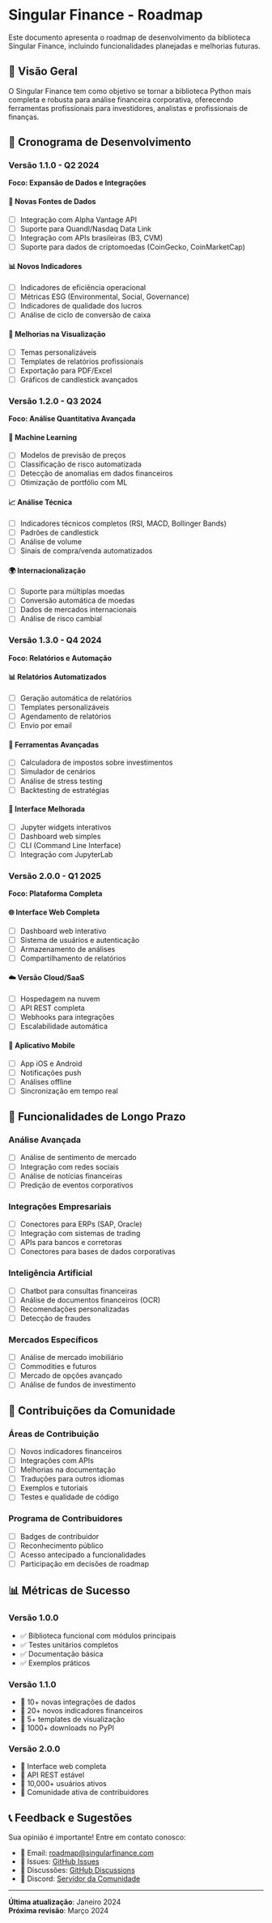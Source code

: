 # Singular Finance - Roadmap

Este documento apresenta o roadmap de desenvolvimento da biblioteca Singular Finance, incluindo funcionalidades planejadas e melhorias futuras.

## 🎯 Visão Geral

O Singular Finance tem como objetivo se tornar a biblioteca Python mais completa e robusta para análise financeira corporativa, oferecendo ferramentas profissionais para investidores, analistas e profissionais de finanças.

## 📅 Cronograma de Desenvolvimento

### Versão 1.1.0 - Q2 2024
**Foco: Expansão de Dados e Integrações**

#### 🔄 Novas Fontes de Dados
- [ ] Integração com Alpha Vantage API
- [ ] Suporte para Quandl/Nasdaq Data Link
- [ ] Integração com APIs brasileiras (B3, CVM)
- [ ] Suporte para dados de criptomoedas (CoinGecko, CoinMarketCap)

#### 📊 Novos Indicadores
- [ ] Indicadores de eficiência operacional
- [ ] Métricas ESG (Environmental, Social, Governance)
- [ ] Indicadores de qualidade dos lucros
- [ ] Análise de ciclo de conversão de caixa

#### 🎨 Melhorias na Visualização
- [ ] Temas personalizáveis
- [ ] Templates de relatórios profissionais
- [ ] Exportação para PDF/Excel
- [ ] Gráficos de candlestick avançados

### Versão 1.2.0 - Q3 2024
**Foco: Análise Quantitativa Avançada**

#### 🤖 Machine Learning
- [ ] Modelos de previsão de preços
- [ ] Classificação de risco automatizada
- [ ] Detecção de anomalias em dados financeiros
- [ ] Otimização de portfólio com ML

#### 📈 Análise Técnica
- [ ] Indicadores técnicos completos (RSI, MACD, Bollinger Bands)
- [ ] Padrões de candlestick
- [ ] Análise de volume
- [ ] Sinais de compra/venda automatizados

#### 🌍 Internacionalização
- [ ] Suporte para múltiplas moedas
- [ ] Conversão automática de moedas
- [ ] Dados de mercados internacionais
- [ ] Análise de risco cambial

### Versão 1.3.0 - Q4 2024
**Foco: Relatórios e Automação**

#### 📊 Relatórios Automatizados
- [ ] Geração automática de relatórios
- [ ] Templates personalizáveis
- [ ] Agendamento de relatórios
- [ ] Envio por email

#### 🔧 Ferramentas Avançadas
- [ ] Calculadora de impostos sobre investimentos
- [ ] Simulador de cenários
- [ ] Análise de stress testing
- [ ] Backtesting de estratégias

#### 📱 Interface Melhorada
- [ ] Jupyter widgets interativos
- [ ] Dashboard web simples
- [ ] CLI (Command Line Interface)
- [ ] Integração com JupyterLab

### Versão 2.0.0 - Q1 2025
**Foco: Plataforma Completa**

#### 🌐 Interface Web Completa
- [ ] Dashboard web interativo
- [ ] Sistema de usuários e autenticação
- [ ] Armazenamento de análises
- [ ] Compartilhamento de relatórios

#### ☁️ Versão Cloud/SaaS
- [ ] Hospedagem na nuvem
- [ ] API REST completa
- [ ] Webhooks para integrações
- [ ] Escalabilidade automática

#### 📱 Aplicativo Mobile
- [ ] App iOS e Android
- [ ] Notificações push
- [ ] Análises offline
- [ ] Sincronização em tempo real

## 🚀 Funcionalidades de Longo Prazo

### Análise Avançada
- [ ] Análise de sentimento de mercado
- [ ] Integração com redes sociais
- [ ] Análise de notícias financeiras
- [ ] Predição de eventos corporativos

### Integrações Empresariais
- [ ] Conectores para ERPs (SAP, Oracle)
- [ ] Integração com sistemas de trading
- [ ] APIs para bancos e corretoras
- [ ] Conectores para bases de dados corporativas

### Inteligência Artificial
- [ ] Chatbot para consultas financeiras
- [ ] Análise de documentos financeiros (OCR)
- [ ] Recomendações personalizadas
- [ ] Detecção de fraudes

### Mercados Específicos
- [ ] Análise de mercado imobiliário
- [ ] Commodities e futuros
- [ ] Mercado de opções avançado
- [ ] Análise de fundos de investimento

## 🤝 Contribuições da Comunidade

### Áreas de Contribuição
- [ ] Novos indicadores financeiros
- [ ] Integrações com APIs
- [ ] Melhorias na documentação
- [ ] Traduções para outros idiomas
- [ ] Exemplos e tutoriais
- [ ] Testes e qualidade de código

### Programa de Contribuidores
- [ ] Badges de contribuidor
- [ ] Reconhecimento público
- [ ] Acesso antecipado a funcionalidades
- [ ] Participação em decisões de roadmap

## 📊 Métricas de Sucesso

### Versão 1.0.0
- ✅ Biblioteca funcional com módulos principais
- ✅ Testes unitários completos
- ✅ Documentação básica
- ✅ Exemplos práticos

### Versão 1.1.0
- 🎯 10+ novas integrações de dados
- 🎯 20+ novos indicadores financeiros
- 🎯 5+ templates de visualização
- 🎯 1000+ downloads no PyPI

### Versão 2.0.0
- 🎯 Interface web completa
- 🎯 API REST estável
- 🎯 10,000+ usuários ativos
- 🎯 Comunidade ativa de contribuidores

## 📞 Feedback e Sugestões

Sua opinião é importante! Entre em contato conosco:

- 📧 Email: roadmap@singularfinance.com
- 🐛 Issues: [GitHub Issues](https://github.com/singular-finance/singular-finance/issues)
- 💬 Discussões: [GitHub Discussions](https://github.com/singular-finance/singular-finance/discussions)
- 📱 Discord: [Servidor da Comunidade](https://discord.gg/singularfinance)

---

**Última atualização**: Janeiro 2024  
**Próxima revisão**: Março 2024
